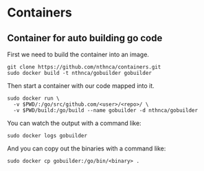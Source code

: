 # Containers

## Container for auto building go code

First we need to build the container into an image.

```
git clone https://github.com/nthnca/containers.git
sudo docker build -t nthnca/gobuilder gobuilder
```

Then start a container with our code mapped into it.

```
sudo docker run \
  -v $PWD/:/go/src/github.com/<user>/<repo>/ \
  -v $PWD/build:/go/build --name gobuilder -d nthnca/gobuilder
```

You can watch the output with a command like:

```
sudo docker logs gobuilder
```

And you can copy out the binaries with a command like:

```
sudo docker cp gobuilder:/go/bin/<binary> .
```
